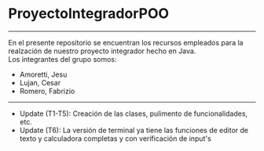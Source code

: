 # ProyectoIntegradorPOO
***
En el presente repositorio se encuentran los recursos empleados para la realzación de nuestro proyecto integrador hecho en Java. <br>
Los integrantes del grupo somos:
- Amoretti, Jesu
- Lujan, Cesar
- Romero, Fabrizio
***
- Update (T1-T5): Creación de las clases, pulimento de funcionalidades, etc.
- Update (T6): La versión de terminal ya tiene las funciones de editor de texto y calculadora completas y con verificación de input's
